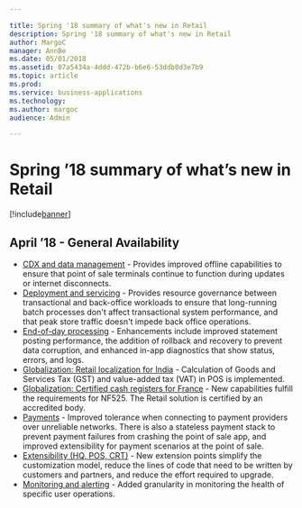 ```yaml
---

title: Spring '18 summary of what's new in Retail
description: Spring '18 summary of what's new in Retail
author: MargoC
manager: AnnBe
ms.date: 05/01/2018
ms.assetid: 07a5434a-4ddd-472b-b6e6-53ddb0d3e7b9
ms.topic: article
ms.prod: 
ms.service: business-applications
ms.technology: 
ms.author: margoc
audience: Admin

---
```

# Spring ’18 summary of what’s new in Retail




[!include[banner](../../includes/banner.md)]

## April ’18 - General Availability

- [CDX and data management](cdx-data-management.md) - Provides improved offline capabilities to ensure that point of sale terminals continue to function during updates or internet disconnects.
- [Deployment and servicing](deployment-servicing.md) - Provides resource governance between transactional and back-office workloads to ensure that long-running batch processes don't affect transactional system performance, and that peak store traffic doesn't impede back office operations.
- [End-of-day processing](end-day-processing.md) - Enhancements include improved statement posting performance, the addition of rollback and recovery to prevent data corruption, and enhanced in-app diagnostics that show status, errors, and logs.
- [Globalization: Retail localization for India](globalization-retail-localization-india.md) - Calculation of Goods and Services Tax (GST) and value-added tax (VAT) in POS is implemented.
- [Globalization: Certified cash registers for France](globalization-certified-cash-registers-france.md) - New capabilities fulfill the requirements for NF525. The Retail solution is certified by an accredited body.
- [Payments](payments.md) - Improved tolerance when connecting to payment providers over unreliable networks. There is also a stateless payment stack to prevent payment failures from crashing the point of sale app, and improved extensibility for payment scenarios at the point of sale.
- [Extensibility (HQ, POS, CRT)](extensibility-hq-pos-crt.md) - New extension points simplify the customization model, reduce the lines of code that need to be written by customers and partners, and reduce the effort required to upgrade.
- [Monitoring and alerting](monitoring-alerting.md) - Added granularity in monitoring the health of specific user operations.